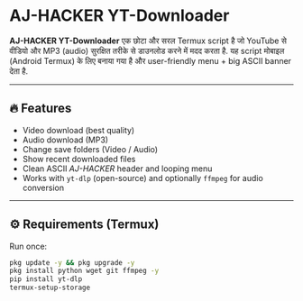 # AJ-HACKER YT-Downloader

**AJ-HACKER YT-Downloader** एक छोटा और सरल Termux script है जो YouTube से वीडियो और MP3 (audio) सुरक्षित तरीके से डाउनलोड करने में मदद करता है. यह script मोबाइल (Android Termux) के लिए बनाया गया है और user-friendly menu + big ASCII banner देता है.

---

## 🔥 Features
- Video download (best quality)  
- Audio download (MP3)  
- Change save folders (Video / Audio)  
- Show recent downloaded files  
- Clean ASCII *AJ-HACKER* header and looping menu  
- Works with `yt-dlp` (open-source) and optionally `ffmpeg` for audio conversion

---

## ⚙️ Requirements (Termux)
Run once:
```bash
pkg update -y && pkg upgrade -y
pkg install python wget git ffmpeg -y
pip install yt-dlp
termux-setup-storage
